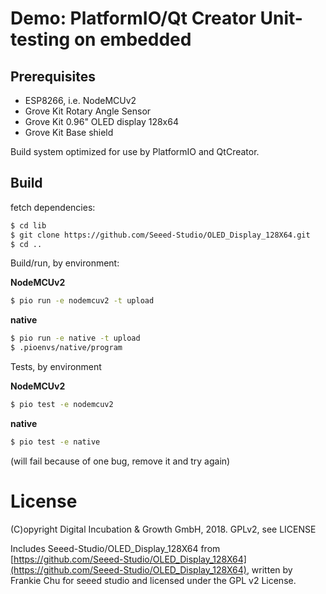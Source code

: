 # Demo: PlatformIO/Qt Creator Unit-testing on embedded

## Prerequisites

- ESP8266, i.e. NodeMCUv2
- Grove Kit Rotary Angle Sensor
- Grove Kit 0.96" OLED display 128x64
- Grove Kit Base shield

Build system optimized for use by PlatformIO and QtCreator.

## Build

fetch dependencies:

```bash
$ cd lib
$ git clone https://github.com/Seeed-Studio/OLED_Display_128X64.git
$ cd ..
```

Build/run, by environment:

**NodeMCUv2**
```bash
$ pio run -e nodemcuv2 -t upload
```

**native**
```bash
$ pio run -e native -t upload
$ .pioenvs/native/program
```

Tests, by environment

**NodeMCUv2**
```bash
$ pio test -e nodemcuv2 
```

**native**
```bash
$ pio test -e native
```

(will fail because of one bug, remove it and try again)

# License

(C)opyright Digital Incubation & Growth GmbH, 2018.
GPLv2, see LICENSE

Includes Seeed-Studio/OLED_Display_128X64 from [https://github.com/Seeed-Studio/OLED_Display_128X64](https://github.com/Seeed-Studio/OLED_Display_128X64),
written by Frankie Chu for seeed studio and licensed under the GPL v2 License.
